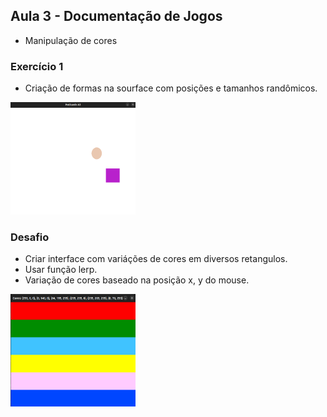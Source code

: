 ## Aula 3 - Documentação de Jogos

* Manipulação de cores

### Exercício 1

* Criação de formas na sourface com posições e tamanhos randômicos.

<img src="random.png" width="200" height="180">


### Desafio

* Criar interface com variáções de cores em diversos retangulos.
* Usar função lerp.
* Variação de cores baseado na posição x, y do mouse.


<img src="random-colors.png" width="200" height="180">